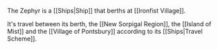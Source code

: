 The Zephyr is a [[Ships|Ship]] that berths at [[Ironfist Village]].

It's travel between its berth, the [[New Sorpigal Region]], the [[Island of Mist]] and the [[Village of Pontsbury]] according to its [[Ships|Travel Scheme]].
